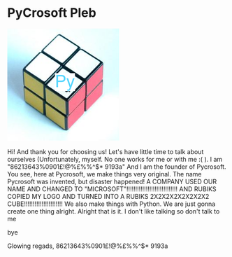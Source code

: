 # PyCrosoft Pleb

![PyCrosoft Logo](./images/Pycrosoft.png)

Hi! And thank you for choosing us! Let's have little time to talk about ourselves (Unfortunately, myself. No one works for me or with me :( ). I am "86213643%0901£$!$@%£%%^$* 9193a" And I am the founder of Pycrosoft. You see, here at Pycrosoft, we make things very original. The name Pycrosoft was invented, but disaster happened! A COMPANY USED OUR NAME AND CHANGED TO "MICROSOFT"!!!!!!!!!!!!!!!!!!!!!!!!!!!!! AND RUBIKS COPIED MY LOGO AND TURNED INTO A RUBIKS 2X2X2X2X2X2X2X2 CUBE!!!!!!!!!!!!!!!!!!!!!! We also make things with Python. We are just gonna create one thing alright. Alright that is it. I don't like talking so don't talk to me

bye

Glowing regads,
86213643%0901£$!$@%£%%^$* 9193a
